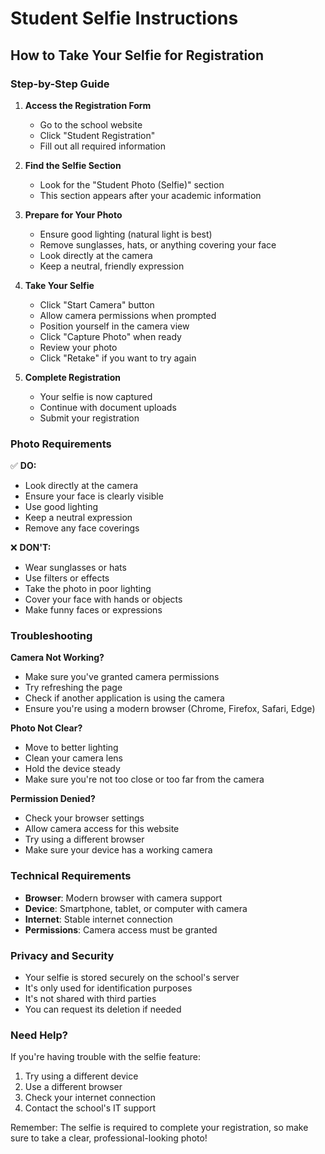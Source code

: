 # Student Selfie Instructions

## How to Take Your Selfie for Registration

### Step-by-Step Guide

1. **Access the Registration Form**
   - Go to the school website
   - Click "Student Registration"
   - Fill out all required information

2. **Find the Selfie Section**
   - Look for the "Student Photo (Selfie)" section
   - This section appears after your academic information

3. **Prepare for Your Photo**
   - Ensure good lighting (natural light is best)
   - Remove sunglasses, hats, or anything covering your face
   - Look directly at the camera
   - Keep a neutral, friendly expression

4. **Take Your Selfie**
   - Click "Start Camera" button
   - Allow camera permissions when prompted
   - Position yourself in the camera view
   - Click "Capture Photo" when ready
   - Review your photo
   - Click "Retake" if you want to try again

5. **Complete Registration**
   - Your selfie is now captured
   - Continue with document uploads
   - Submit your registration

### Photo Requirements

✅ **DO:**
- Look directly at the camera
- Ensure your face is clearly visible
- Use good lighting
- Keep a neutral expression
- Remove any face coverings

❌ **DON'T:**
- Wear sunglasses or hats
- Use filters or effects
- Take the photo in poor lighting
- Cover your face with hands or objects
- Make funny faces or expressions

### Troubleshooting

**Camera Not Working?**
- Make sure you've granted camera permissions
- Try refreshing the page
- Check if another application is using the camera
- Ensure you're using a modern browser (Chrome, Firefox, Safari, Edge)

**Photo Not Clear?**
- Move to better lighting
- Clean your camera lens
- Hold the device steady
- Make sure you're not too close or too far from the camera

**Permission Denied?**
- Check your browser settings
- Allow camera access for this website
- Try using a different browser
- Make sure your device has a working camera

### Technical Requirements

- **Browser**: Modern browser with camera support
- **Device**: Smartphone, tablet, or computer with camera
- **Internet**: Stable internet connection
- **Permissions**: Camera access must be granted

### Privacy and Security

- Your selfie is stored securely on the school's server
- It's only used for identification purposes
- It's not shared with third parties
- You can request its deletion if needed

### Need Help?

If you're having trouble with the selfie feature:
1. Try using a different device
2. Use a different browser
3. Check your internet connection
4. Contact the school's IT support

Remember: The selfie is required to complete your registration, so make sure to take a clear, professional-looking photo!
